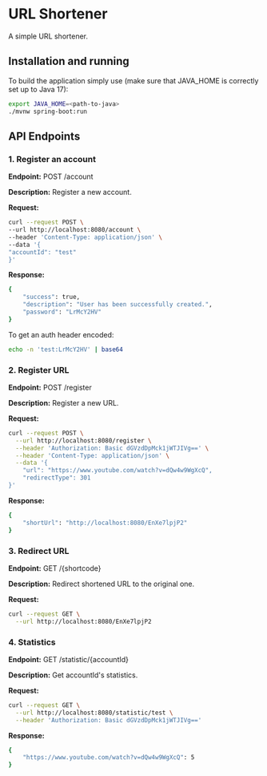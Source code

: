 # URL Shortener

A simple URL shortener.

## Installation and running

To build the application simply use (make sure that JAVA_HOME is correctly set up to Java 17):
```bash
export JAVA_HOME=<path-to-java>
./mvnw spring-boot:run
```

## API Endpoints

### 1. Register an account

**Endpoint:** POST /account

**Description:**
Register a new account.

**Request:**
```bash
curl --request POST \
--url http://localhost:8080/account \
--header 'Content-Type: application/json' \
--data '{
"accountId": "test"
}'
```

**Response:**
```bash
{
	"success": true,
	"description": "User has been successfully created.",
	"password": "LrMcY2HV"
}
```

To get an auth header encoded:
```bash
echo -n 'test:LrMcY2HV' | base64
```

### 2. Register URL

**Endpoint:** POST /register

**Description:**
Register a new URL.

**Request:**
```bash
curl --request POST \
  --url http://localhost:8080/register \
  --header 'Authorization: Basic dGVzdDpMck1jWTJIVg==' \
  --header 'Content-Type: application/json' \
  --data '{
	"url": "https://www.youtube.com/watch?v=dQw4w9WgXcQ",
	"redirectType": 301
}'
```

**Response:**
```bash
{
	"shortUrl": "http://localhost:8080/EnXe7lpjP2"
}
```

### 3. Redirect URL

**Endpoint:** GET /{shortcode}

**Description:**
Redirect shortened URL to the original one.

**Request:**
```bash
curl --request GET \
  --url http://localhost:8080/EnXe7lpjP2
```

### 4. Statistics

**Endpoint:** GET /statistic/{accountId}

**Description:**
Get accountId's statistics.

**Request:**
```bash
curl --request GET \
  --url http://localhost:8080/statistic/test \
  --header 'Authorization: Basic dGVzdDpMck1jWTJIVg=='
```

**Response:**
```bash
{
	"https://www.youtube.com/watch?v=dQw4w9WgXcQ": 5
}
```